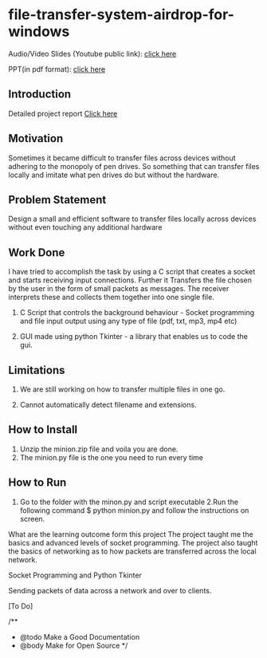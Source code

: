# file-transfer-system-airdrop-for-windows


Audio/Video Slides (Youtube public link): [click here](https://www.youtube.com/watch?v=qlAoMFWXEEM&feature=youtu.be)

PPT(in pdf format): [click here](https://drive.google.com/file/d/1EHDyd2dno58YGTTQSGycbTXnEvYKNXS_/view?usp=sharing)


## Introduction

Detailed project report [Click here](https://drive.google.com/file/d/1J6bqp6LI2IzUYWFZgzue78fnW0GExLX6/view?usp=sharing)


## Motivation

Sometimes it became difficult to transfer files across devices without adhering to the monopoly of pen drives. So something that can transfer files locally and imitate what pen drives do but without the hardware.


## Problem Statement

Design a small and efficient software to transfer files locally across devices without even touching any additional hardware


## Work Done

I have tried to accomplish the task by using a C script that creates a socket and starts receiving input connections. Further it Transfers the file chosen by the user in the form of small packets as messages. The receiver interprets these and collects them together into one single file. 
1. C Script that controls the background behaviour - Socket programming and file input output using any type of file (pdf, txt, mp3, mp4 etc)


2. GUI made using python Tkinter - a library that enables us to code the gui.



## Limitations

1. We are still working on how to transfer multiple files in one go.


2. Cannot automatically detect filename and extensions.



## How to Install

1. Unzip the minion.zip file and voila you are done.
2. The minion.py file is the one you need to run every time


## How to Run

1. Go to the folder with the minon.py and script executable
2.Run the following command $ python minion.py and follow the instructions on screen.



What are the learning outcome form this project
The project taught me the basics and advanced levels of socket programming. The project also taught the basics of networking as to how packets are transferred across the local network. 

Socket Programming and Python Tkinter


Sending packets of data across a network and over to clients.

[To Do]



/**
 * @todo Make a Good Documentation
 * @body Make for Open Source
 */



